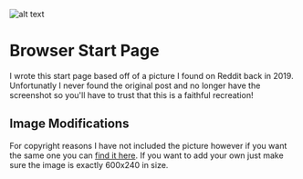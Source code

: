 ![alt text](https://felixm.pw/assets/pictures/startpage_screenshot.png)
# Browser Start Page
I wrote this start page based off of a picture I found on Reddit back in 2019. Unfortunatly I never found the original post and no longer have the screenshot so you'll have to trust that this is a faithful recreation!

## Image Modifications
For copyright reasons I have not included the picture however if you want the same one you can [find it here](https://aestheticamagazine.com/meaning-and-melancholy/ "can find it here"). If you want to add your own just make sure the image is exactly 600x240 in size.
